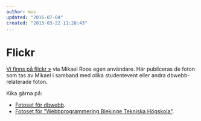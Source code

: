 ```yaml
---
author: mos
updated: "2016-07-04"
created: "2013-03-22 11:28:43"
...
```

<i class="fab fa-flickr" aria-hidden="true"></i> Flickr
====================================

[Vi finns på flickr »](http://www.flickr.com/photos/mikaelroos/) via Mikael Roos egen användare. Här publiceras de foton som tas av Mikael i samband med olika studentevent eller andra dbwebb-relaterade foton. 

Kika gärna på:

* [Fotoset för dbwebb](http://www.flickr.com/photos/mikaelroos/sets/72157632000224794/).
* [Fotoset för "Webbprogrammering Blekinge Tekniska Högskola"](http://www.flickr.com/photos/mikaelroos/sets/72157630057545954/).
